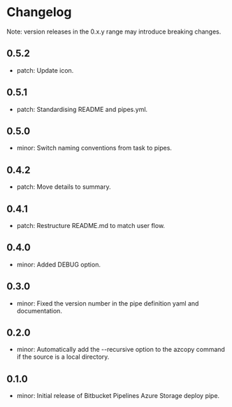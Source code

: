 # Changelog
Note: version releases in the 0.x.y range may introduce breaking changes.

## 0.5.2

- patch: Update icon.

## 0.5.1

- patch: Standardising README and pipes.yml.

## 0.5.0

- minor: Switch naming conventions from task to pipes.

## 0.4.2

- patch: Move details to summary.

## 0.4.1

- patch: Restructure README.md to match user flow.

## 0.4.0

- minor: Added DEBUG option.

## 0.3.0

- minor: Fixed the version number in the pipe definition yaml and documentation.

## 0.2.0

- minor: Automatically add the --recursive option to the azcopy command if the source is a local directory.

## 0.1.0

- minor: Initial release of Bitbucket Pipelines Azure Storage deploy pipe.

